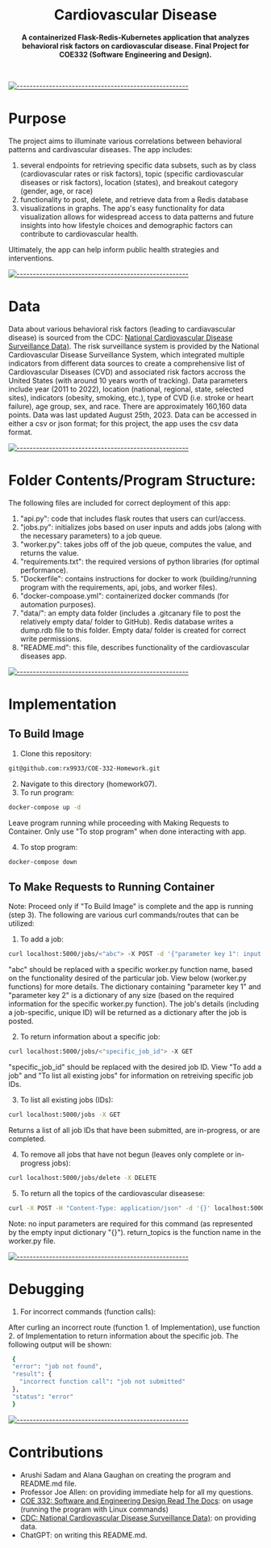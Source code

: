 <h1 align="center">Cardiovascular Disease</h1>
<p align="center">
  <b>A containerized Flask-Redis-Kubernetes application that analyzes behavioral risk factors on cardiovascular disease. Final Project for COE332 (Software Engineering and Design).</b></br>
  <sub><sub>
</p>

<br />

[![-----------------------------------------------------](https://raw.githubusercontent.com/andreasbm/readme/master/assets/lines/cloudy.png)](#purpose)
#  Purpose
The project aims to illuminate various correlations between behavioral patterns and cardivascular diseases. The app includes:
1. several endpoints for retrieving specific data subsets, such as by class (cardiovascular rates or risk factors), topic (specific cardiovascular diseases or risk factors), location (states), and breakout category (gender, age, or race)
2. functionality to post, delete, and retrieve data from a Redis database
3. visualizations in graphs.
The app's easy functionality for data visualization allows for widespread access to data patterns and future insights into how lifestyle choices and demographic factors can contribute to cardiovascular health.

Ultimately, the app can help inform public health strategies and interventions. 

[![-----------------------------------------------------](https://raw.githubusercontent.com/andreasbm/readme/master/assets/lines/cloudy.png)](#data)
#  Data
Data about various behavioral risk factors (leading to cardiavascular disease) is sourced from the CDC: [National Cardiovascular Disease Surveillance Data)](https://data.cdc.gov/Heart-Disease-Stroke-Prevention/Behavioral-Risk-Factor-Surveillance-System-BRFSS-N/ikwk-8git/about_data). The risk surveillance system is provided by the National Cardiovascular Disease Surveillance System, which integrated multiple indicators from different data sources to create a comprehensive list of Cardiovascular Diseases (CVD) and associated risk factors accross the United States (with around 10 years worth of tracking). Data parameters include year (2011 to 2022), location (national, regional, state, selected sites), indicators (obesity, smoking, etc.), type of CVD (i.e. stroke or heart failure), age group, sex, and race. There are approximately 160,160 data points. Data was last updated August 25th, 2023. Data can be accessed in either a csv or json format; for this project, the app uses the csv data format.

[![-----------------------------------------------------](https://raw.githubusercontent.com/andreasbm/readme/master/assets/lines/cloudy.png)](#foldercontents)
#  Folder Contents/Program Structure:
The following files are included for correct deployment of this app:
1. "api.py": code that includes flask routes that users can curl/access.
2. "jobs.py": initializes jobs based on user inputs and adds jobs (along with the necessary parameters) to a job queue.
3. "worker.py": takes jobs off of the job queue, computes the value, and returns the value.
4. "requirements.txt": the required versions of python libraries (for optimal performance).
6. "Dockerfile": contains instructions for docker to work (building/running program with the requirements, api, jobs, and worker files).
7. "docker-compoase.yml":  containerized docker commands (for automation purposes).
8. "data/": an empty data folder (includes a .gitcanary file to post the relatively empty data/ folder to GitHub). Redis database writes a dump.rdb file to this folder. Empty data/ folder is created for correct write permissions. 
9. "README.md": this file, describes functionality of the cardiovascular diseases app.

[![-----------------------------------------------------](https://raw.githubusercontent.com/andreasbm/readme/master/assets/lines/cloudy.png)](#implementation)
#  Implementation

## To Build Image
1. Clone this repository:
```bash
git@github.com:rx9933/COE-332-Homework.git
```
2. Navigate to this directory (homework07). 
3. To run program:
```bash
docker-compose up -d
```
Leave program running while proceeding with Making Requests to Container. Only use "To stop program" when done interacting with app.

4. To stop program:
```bash
docker-compose down
```

## To Make Requests to Running Container
Note: Proceed only if "To Build Image" is complete and the app is running (step 3). 
The following are various curl commands/routes that can be utilized: 

1. To add a job:
```bash
curl localhost:5000/jobs/<"abc"> -X POST -d '{"parameter key 1": input data 1, "parameter key 2": input data 2}' -H "Content-Type: application/json"
```
"abc" should be replaced with a specific worker.py function name, based on the functionality desired of the particular job. View below (worker.py functions) for more details. 
The dictionary containing "parameter key 1" and "parameter key 2" is a dictionary of any size (based on the required information for the specific worker.py function). 
The job's details (including a job-specific, unique ID) will be returned as a dictionary after the job is posted. 

2. To return information about a specific job:
```bash
curl localhost:5000/jobs/<"specific_job_id"> -X GET
```
"specific_job_id" should be replaced with the desired job ID. View "To add a job" and "To list all existing jobs" for information on retreiving specific job IDs. 

3. To list all existing jobs (IDs):
```bash
curl localhost:5000/jobs -X GET
```
Returns a list of all job IDs that have been submitted, are in-progress, or are completed. 

4. To remove all jobs that have not begun (leaves only complete or in-progress jobs):
```bash
curl localhost:5000/jobs/delete -X DELETE
```
5. To return all the topics of the cardiovascular diseasese:
```bash
curl -X POST -H "Content-Type: application/json" -d '{}' localhost:5000/jobs/return_topics
```
Note: no input parameters are required for this command (as represented by the empty input dictionary "{}").
return_topics is the function name in the worker.py file. 

[![-----------------------------------------------------](https://raw.githubusercontent.com/andreasbm/readme/master/assets/lines/cloudy.png)](#debugging)
#  Debugging
1. For incorrect commands (function calls):
   
 After curling an incorrect route (function 1. of Implementation), use function 2. of Implementation to return information about the specific job.
 The following output will be shown:
 ```bash
  {
  "error": "job not found",
  "result": {
    "incorrect function call": "job not submitted"
  },
  "status": "error"
  }
```

[![-----------------------------------------------------](https://raw.githubusercontent.com/andreasbm/readme/master/assets/lines/cloudy.png)](#contributions)
#  Contributions
* Arushi Sadam and Alana Gaughan on creating the program and README.md file. 
* Professor Joe Allen: on providing immediate help for all my questions.
* [COE 332: Software and Engineering Design Read The Docs](https://coe-332-sp24.readthedocs.io/en/latest/unit05/containers_2.html): on usage (running the program with Linux commands)
* [CDC: National Cardiovascular Disease Surveillance Data)](https://data.cdc.gov/Heart-Disease-Stroke-Prevention/Behavioral-Risk-Factor-Surveillance-System-BRFSS-N/ikwk-8git/about_data): on providing data.
* ChatGPT: on writing this README.md.
